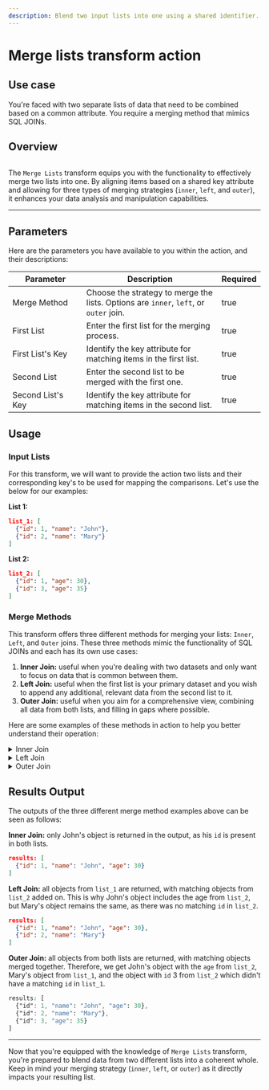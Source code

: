 ```yaml
---
description: Blend two input lists into one using a shared identifier.
---
```


# Merge lists transform action

## Use case

You're faced with two separate lists of data that need to be combined based on a common attribute. You require a merging method that mimics SQL JOINs.

## Overview

<figure><img src="../../../../.gitbook/assets/Screenshot 2025-03-28 at 11.23.33 AM.png" alt=""><figcaption></figcaption></figure>



The `Merge Lists` transform equips you with the functionality to effectively merge two lists into one. By aligning items based on a shared key attribute and allowing for three types of merging strategies (`inner`, `left`, and `outer`), it enhances your data analysis and manipulation capabilities.

***

## Parameters

Here are the parameters you have available to you within the action, and their descriptions:

<table><thead><tr><th width="189">Parameter</th><th width="438.3333333333333">Description</th><th data-type="checkbox">Required</th></tr></thead><tbody><tr><td>Merge Method</td><td>Choose the strategy to merge the lists. Options are <code>inner</code>, <code>left</code>, or <code>outer</code> join.</td><td>true</td></tr><tr><td>First List</td><td>Enter the first list for the merging process.</td><td>true</td></tr><tr><td>First List's Key</td><td>Identify the key attribute for matching items in the first list.</td><td>true</td></tr><tr><td>Second List</td><td>Enter the second list to be merged with the first one.</td><td>true</td></tr><tr><td>Second List's Key</td><td>Identify the key attribute for matching items in the second list.</td><td>true</td></tr></tbody></table>

## Usage

### Input Lists

For this transform, we will want to provide the action two lists and their corresponding key's to be used for mapping the comparisons. Let's use the below for our examples:

**List 1:**

```json
list_1: [
  {"id": 1, "name": "John"},
  {"id": 2, "name": "Mary"}
]
```

**List 2:**

```json
list_2: [
  {"id": 1, "age": 30},
  {"id": 3, "age": 35}
]
```

### Merge Methods

This transform offers three different methods for merging your lists: `Inner`, `Left`, and `Outer` joins. These three methods mimic the functionality of SQL JOINs and each has its own use cases:

1. **Inner Join:** useful when you're dealing with two datasets and only want to focus on data that is common between them.
2. **Left Join:** useful when the first list is your primary dataset and you wish to append any additional, relevant data from the second list to it.
3. **Outer Join:** useful when you aim for a comprehensive view, combining all data from both lists, and filling in gaps where possible.

Here are some examples of these methods in action to help you better understand their operation:

<details>

<summary>Inner Join</summary>

The `Inner` merge method is used when you only want to retain the entries that are present in both lists. The intersection is based on the values of the specified keys.

**Action Parameters:**

```yaml
join_method: inner
list_1: list_1
list1_key: id
list_2: list_2
list2_key: id
```

**Jinja2 Equivalent:**

```django
jinjaCopy code
{% raw %}
{% set result = [] %}
{% for item1 in list_1 %}
  {% for item2 in list_2 %}
    {% if item1[list1_key] == item2[list2_key] %}
      {% do result.append(item1 | combine(item2)) %}
    {% endif %}
  {% endfor %}
{% endfor %}
{% endraw %}


```

</details>

<details>

<summary>Left Join</summary>

The `Left` merge method is employed when you want to keep all the entries from the first list and incorporate matching entries from the second list.

**Parameters:**

```yaml
join_method: left
list_1: List 1
list1_key: id
list_2: List 2
list2_key: id
```

**Jinja2 Equivalent:**

```django
{% raw %}
{% for item1 in list_1 %}
  {% for item2 in list_2 %}
    {% if item1[list1_key] == item2[list2_key] %}
      {% do item1.update(item2) %}
    {% endif %}
  {% endfor %}
{% endfor %}
{% endraw %}


{{ list_1 }}
```

</details>

<details>

<summary>Outer Join</summary>

The `Outer` merge method is used when you want to keep all entries from both lists, regardless of whether they have a match.

**Parameters:**

```yaml
join_method: outer
list_1: List 1
list1_key: id
list_2: List 2
list2_key: id
```

**Jinja2 Equivalent:**

```django
{% raw %}
{% for item1 in list_1 %}
  {% for item2 in list_2 %}
    {% if item1[list1_key] == item2[list2_key] %}
      {% do item1.update(item2) %}
    {% endif %}
  {% endfor %}
{% endfor %}
{% endraw %}
{{ list_1 + [item2 for item2 in list_2 if all(item2[list2_key] != item1[list1_key] for item1 in list_1)] }}
```

</details>

## Results Output

The outputs of the three different merge method examples above can be seen as follows:

**Inner Join:** only John's object is returned in the output, as his `id` is present in both lists.

```json
results: [
  {"id": 1, "name": "John", "age": 30}
]
```

**Left Join:** all objects from `list_1` are returned, with matching objects from `list_2` added on. This is why John's object includes the age from `list_2`, but Mary's object remains the same, as there was no matching `id` in `list_2`.

```json
results: [
  {"id": 1, "name": "John", "age": 30},
  {"id": 2, "name": "Mary"}
]
```

**Outer Join:** all objects from both lists are returned, with matching objects merged together. Therefore, we get John's object with the `age` from `list_2`, Mary's object from `list_1`, and the object with `id` 3 from `list_2` which didn't have a matching `id` in `list_1`.

```css
results: [
  {"id": 1, "name": "John", "age": 30},
  {"id": 2, "name": "Mary"},
  {"id": 3, "age": 35}
]
```

***

Now that you're equipped with the knowledge of `Merge Lists` transform, you're prepared to blend data from two different lists into a coherent whole. Keep in mind your merging strategy (`inner`, `left`, or `outer`) as it directly impacts your resulting list.
